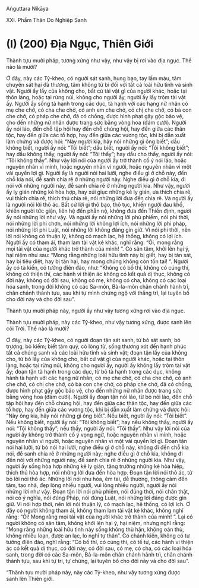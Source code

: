 Aṅguttara Nikāya

XXI. Phẩm Thân Do Nghiệp Sanh

# (I) (200) Ðịa Ngục, Thiên Giới

Thành tựu mười pháp, tương xứng như vậy, như vậy bị rơi vào địa ngục. Thế nào là mười?

Ở đây, này các Tỷ-kheo, có người sát sanh, hung bạo, tay lấm máu, tâm chuyên sát hại đả thương, tâm không từ bi đối với tất cả loài hữu tình và sinh vật. Người ấy lấy của không cho, bất cứ tài vật gì của người khác, hoặc tại thôn làng, hoặc tại rừng núi, không cho người ấy, người ấy lấy trộm tài vật ấy. Người ấy sống tà hạnh trong các dục, tà hạnh với các hạng nữ nhân có mẹ che chở, có cha che chở, có anh em che chở, có chị che chở, có bà con che chở, có pháp che chở, đã có chồng, được hình phạt gậy gộc bảo vệ, cho đến những nữ nhân được trang sức bằng vòng hoa (đám cưới). Người ấy nói láo, đến chỗ tập hội hay đến chỗ chúng hội, hay đến giữa các thân tộc, hay đến giữa các tổ hợp, hay đến giữa các vương tộc, khi bị dẫn xuất làm chứng và được hỏi: “Này người kia, hãy nói những gì ông biết”; dầu không biết, người ấy nói: “Tôi biết”; dầu biết, người ấy nói: “Tôi không biết”; hay dầu không thấy, người ấy nói: “Tôi thấy”; hay dầu cho thấy, người ấy nói: “Tôi không thấy”. Như vậy lời nói của người ấy trở thành cố ý nói láo, hoặc nguyên nhân vì mình, hoặc nguyên nhân vì người, hoặc nguyên nhân vì một vài quyền lợi gì. Người ấy là người nói hai lưỡi, nghe điều gì ở chỗ này, đến chỗ kia nói, để sanh chia rẽ ở những người này. Nghe điều gì ở chỗ kia, đi nói với những người này, để sanh chia rẽ ở những người kia. Như vậy, người ấy ly gián những kẻ hòa hợp, hay xúi giục những kẻ ly gián, ưa thích chia rẽ, vui thích chia rẽ, thích thú chia rẽ, nói những lời đưa đến chia rẽ. Và người ấy là người nói lời thô ác. Bất cứ lời gì thô bạo, thô tục, khiến người đau khổ, khiến người tức giận, liên hệ đến phẫn nộ, không đưa đến Thiền định, người ấy nói những lời như vậy. Và người ấy nói những lời phù phiếm, nói phi thời, nói những lời phi chơn, nói những lời không lợi ích, nói những lời phi pháp, nói những lời phi Luật, nói những lời không đáng gìn giữ. Vì nói phi thời, nên lời nói không có thuận lý, không có mạch lạc, hệ thống, không có lợi ích. Người ấy có tham ái, tham lam tài vật kẻ khác, nghĩ rằng: “Ôi, mong rằng mọi tài vật của người khác trở thành của mình! “. Có sân tâm, khởi lên hại ý, hại niệm như sau: “Mong rằng những loài hữu tình này bị giết, hay bị tàn sát, hay bị tiêu diệt, hay bị tàn hại, hay mong chúng không còn tồn tại! “. Người ấy có tà kiến, có tưởng điên đảo, như: “Không có bố thí, không có cúng thí, không có thiện thí, các hành vi thiện ác không có kết quả dị thục, không có đời này, không có đời sau, không có mẹ, không có cha, không có các loại hóa sanh, trong đời không có các Sa-môn, Bà-la-môn chân chánh hành trì, chân chánh thành tựu, sau khi tự mình chứng ngộ với thắng trí, lại tuyên bố cho đời này và cho đời sau”.

Thành tựu mười pháp này, người ấy như vậy tương xứng rơi vào địa ngục.

Thành tựu mười pháp, này các Tỷ-kheo, như vậy tương xứng, được sanh lên cõi Trời. Thế nào là mười?

Ở đây, này các Tỷ-kheo, có người đoạn tận sát sanh, từ bỏ sát sanh, bỏ trượng, bỏ kiếm; biết tàm quý, có lòng từ, sống thương xót đến hạnh phúc tất cả chúng sanh và các loài hữu tình và sinh vật; đoạn tận lấy của không cho, từ bỏ lấy của không cho, bất cứ vật gì của người khác, hoặc tại thôn làng, hoặc tại rừng núi, không cho người ấy, người ấy không lấy trộm tài vật ấy; đoạn tận tà hạnh trong các dục, từ bỏ tà hạnh trong các dục, không hành tà hạnh với các hạng nữ nhân, có mẹ che chở, có cha che chở, có anh che chở, có chị che chở, có bà con che chở, có pháp che chở, đã có chồng, được hình phạt gậy gộc bảo vệ, cho đến những nữ nhân được trang sức bằng vòng hoa (đám cưới). Người ấy đoạn tận nói láo, từ bỏ nói láo, đến chỗ tập hội hay đến chỗ chúng hội, hay đến giữa các thân tộc, hay đến giữa các tổ hợp, hay đến giữa các vương tộc, khi bị dẫn xuất làm chứng và được hỏi: “Này ông kia, hãy nói những gì ông biết”. Nếu biết, người ấy nói: “Tôi biết”. Nếu không biết, người ấy nói: “Tôi không biết”; hay nếu không thấy, người ấy nói: “Tôi không thấy”; nếu thấy, người ấy nói: “Tôi thấy”. Như vậy lời nói của người ấy không trở thành cố ý vọng ngữ, hoặc nguyên nhân vì mình, hoặc nguyên nhân vì người, hoặc nguyên nhân vì một vài quyền lợi gì. Ðoạn tận nói hai lưỡi, từ bỏ nói hai lưỡi, nghe điều gì ở chỗ này, không đi đến chỗ kia nói, để sanh chia rẽ ở những người này; nghe điều gì ở chỗ kia, không đi đến nói với những người này, để sanh chia rẽ ở những người kia. Như vậy, người ấy sống hòa hợp những kẻ ly gián, tăng trưởng những kẻ hòa hiệp, thích thú hòa hợp, nói những lời đưa đến hòa hợp. Ðoạn tận lời nói thô ác, từ bỏ lời nói thô ác. Những lời nói nhu hòa, êm tai, dễ thương, thông cảm đến tâm, tao nhã, đẹp lòng nhiều người, vui lòng nhiều người, người ấy nói những lời như vậy. Ðoạn tận lời nói phù phiếm, nói đúng thời, nói chân thật, nói có ý nghĩa, nói đúng Pháp, nói đúng Luật, nói những lời đáng được gìn giữ. Vì nói hợp thời, nên lời nói thuận lý, có mạch lạc, hệ thống, có lợi ích. Ở đây có người không tham ái, không tham lam tài vật kẻ khác, không nghĩ rằng: “Ôi! Mong rằng mọi tài vật của người khác trở thành của mình! “. Lại có người không có sân tâm, không khởi lên hại ý, hại niệm, nhưng nghĩ rằng: “Mong rằng những loài hữu tình này sống không thù hận, không oán thù, không nhiễu loạn, được an lạc, lo nghĩ tự thân”. Có chánh kiến, không có tư tưởng điên đảo, nghĩ rằng: “Có bố thí, có cúng thí, có tế tự, các hành vi thiện ác có kết quả dị thục, có đời này, có đời sau, có mẹ, có cha, có các loại hóa sanh, trong đời có các Sa-môn, Bà-la-môn chân chánh hành trì, chân chánh thành tựu, sau khi tự tri, tự chứng, lại tuyên bố cho đời này và cho đời sau”.

“Thành tựu mười pháp này, này các Tỷ-kheo, như vậy tương xứng được sanh lên Thiên giới.

